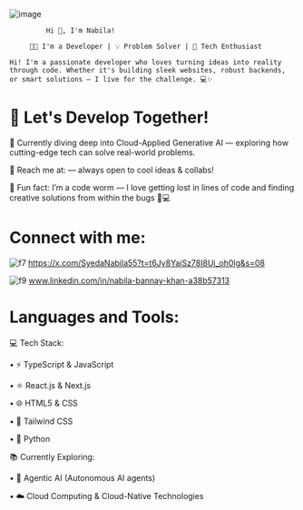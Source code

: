 ![image](https://github.com/user-attachments/assets/7b768a2b-b5be-40bc-97b4-cbd84fe53b59)



             Hi 👋, I'm Nabila!

         👨‍💻 I'm a Developer | 💡 Problem Solver | 🚀 Tech Enthusiast

    Hi! I'm a passionate developer who loves turning ideas into reality through code. Whether it's building sleek websites, robust backends, or smart solutions — I live for the challenge. 💻✨


#  🚀 Let's Develop Together!

🌱 Currently diving deep into Cloud-Applied Generative AI — exploring how cutting-edge tech can solve real-world problems.

👾 Reach me at:  — always open to cool ideas & collabs!

🤖 Fun fact: I’m a code worm — I love getting lost in lines of code and finding creative solutions from within the bugs 🐛💻

# Connect with me:

![f7](https://github.com/user-attachments/assets/eb61c6f1-1bd3-47f2-8c72-2ab3c29feb83)
 https://x.com/SyedaNabila55?t=t6Jy8YaiSz78I8Uj_oh0lg&s=08

![f9](https://github.com/user-attachments/assets/24e202eb-01c3-4b74-adc4-4471525cf98d)
 www.linkedin.com/in/nabila-bannay-khan-a38b57313

# Languages and Tools:

💻 Tech Stack:

• ⚡ TypeScript & JavaScript

• ⚛️ React.js & Next.js

• 🌐 HTML5 & CSS

• 🎨 Tailwind CSS

• 🐍 Python

📚 Currently Exploring:

• 🧠 Agentic AI (Autonomous AI agents)

• ☁️ Cloud Computing & Cloud-Native Technologies

